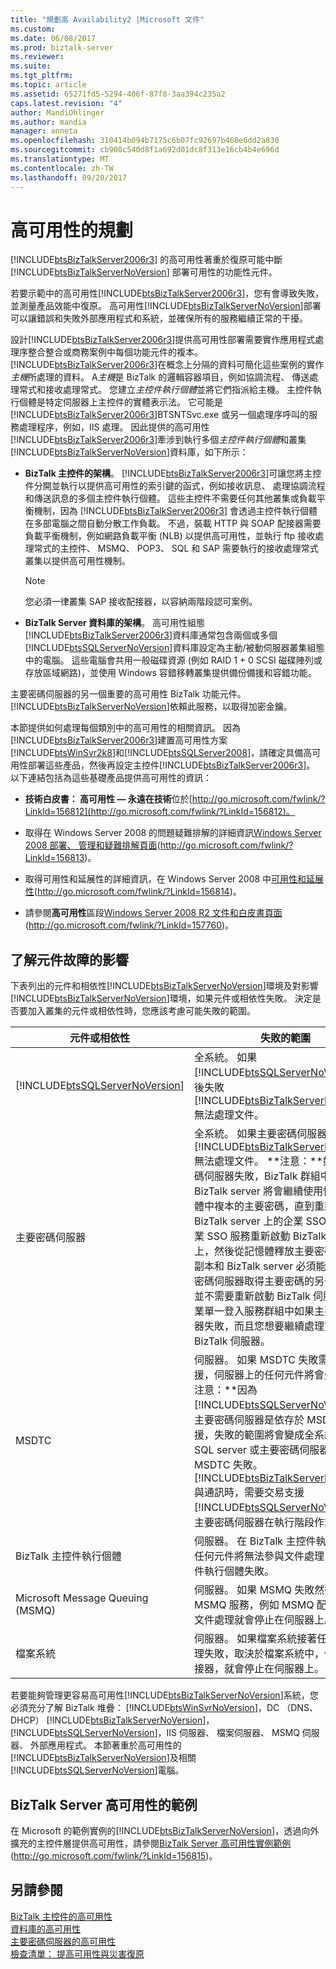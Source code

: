 ```yaml
---
title: "規劃高 Availability2 |Microsoft 文件"
ms.custom: 
ms.date: 06/08/2017
ms.prod: biztalk-server
ms.reviewer: 
ms.suite: 
ms.tgt_pltfrm: 
ms.topic: article
ms.assetid: 65271fd5-5294-406f-87f8-3aa394c235a2
caps.latest.revision: "4"
author: MandiOhlinger
ms.author: mandia
manager: anneta
ms.openlocfilehash: 310414b094b7175c6b07fc92697b460e6dd2a830
ms.sourcegitcommit: cb908c540d8f1a692d01dc8f313e16cb4b4e696d
ms.translationtype: MT
ms.contentlocale: zh-TW
ms.lasthandoff: 09/20/2017
---
```

# <a name="planning-for-high-availability"></a>高可用性的規劃
[!INCLUDE[btsBizTalkServer2006r3](../includes/btsbiztalkserver2006r3-md.md)] 的高可用性著重於復原可能中斷 [!INCLUDE[btsBizTalkServerNoVersion](../includes/btsbiztalkservernoversion-md.md)] 部署可用性的功能性元件。  
  
 若要示範中的高可用性[!INCLUDE[btsBizTalkServer2006r3](../includes/btsbiztalkserver2006r3-md.md)]，您有會導致失敗，並測量產品效能中復原。 高可用性[!INCLUDE[btsBizTalkServerNoVersion](../includes/btsbiztalkservernoversion-md.md)]部署可以讓錯誤和失敗外部應用程式和系統，並確保所有的服務繼續正常的干擾。  
  
 設計[!INCLUDE[btsBizTalkServer2006r3](../includes/btsbiztalkserver2006r3-md.md)]提供高可用性部署需要實作應用程式處理序整合整合或商務案例中每個功能元件的複本。 [!INCLUDE[btsBizTalkServer2006r3](../includes/btsbiztalkserver2006r3-md.md)]在概念上分隔的資料可簡化這些案例的實作*主機*所處理的資料。 A*主機*是 BizTalk 的邏輯容器項目，例如協調流程、 傳送處理常式和接收處理常式。 您建立*主控件執行個體*並將它們指派給主機。 主控件執行個體是特定伺服器上主控件的實體表示法。 它可能是[!INCLUDE[btsBizTalkServer2006r3](../includes/btsbiztalkserver2006r3-md.md)]BTSNTSvc.exe 或另一個處理序呼叫的服務處理程序，例如，IIS 處理。 因此提供的高可用性[!INCLUDE[btsBizTalkServer2006r3](../includes/btsbiztalkserver2006r3-md.md)]牽涉到執行多個*主控件執行個體*和叢集[!INCLUDE[btsBizTalkServerNoVersion](../includes/btsbiztalkservernoversion-md.md)]資料庫，如下所示：  
  
-   **BizTalk 主控件的架構**。 [!INCLUDE[btsBizTalkServer2006r3](../includes/btsbiztalkserver2006r3-md.md)]可讓您將主控件分開並執行以提供高可用性的索引鍵的函式，例如接收訊息、 處理協調流程和傳送訊息的多個主控件執行個體。 這些主控件不需要任何其他叢集或負載平衡機制，因為 [!INCLUDE[btsBizTalkServer2006r3](../includes/btsbiztalkserver2006r3-md.md)] 會透過主控件執行個體在多部電腦之間自動分散工作負載。 不過，裝載 HTTP 與 SOAP 配接器需要負載平衡機制，例如網路負載平衡 (NLB) 以提供高可用性，並執行 ftp 接收處理常式的主控件、 MSMQ、 POP3、 SQL 和 SAP 需要執行的接收處理常式叢集以提供高可用性機制。  
  
    > [!NOTE]  
    >  您必須一律叢集 SAP 接收配接器，以容納兩階段認可案例。  
  
-   **BizTalk Server 資料庫的架構**。 高可用性組態[!INCLUDE[btsBizTalkServer2006r3](../includes/btsbiztalkserver2006r3-md.md)]資料庫通常包含兩個或多個[!INCLUDE[btsSQLServerNoVersion](../includes/btssqlservernoversion-md.md)]資料庫設定為主動/被動伺服器叢集組態中的電腦。 這些電腦會共用一般磁碟資源 (例如 RAID 1 + 0 SCSI 磁碟陣列或存放區域網路)，並使用 Windows 容錯移轉叢集提供備份備援和容錯功能。  
  
 主要密碼伺服器的另一個重要的高可用性 BizTalk 功能元件。 [!INCLUDE[btsBizTalkServerNoVersion](../includes/btsbiztalkservernoversion-md.md)]依賴此服務，以取得加密金鑰。  
  
 本節提供如何處理每個類別中的高可用性的相關資訊。 因為[!INCLUDE[btsBizTalkServer2006r3](../includes/btsbiztalkserver2006r3-md.md)]建置高可用性方案[!INCLUDE[btsWinSvr2k8](../includes/btswinsvr2k8-md.md)]和[!INCLUDE[btsSQLServer2008](../includes/btssqlserver2008-md.md)]，請確定具備高可用性部署這些產品，然後再設定主控件[!INCLUDE[btsBizTalkServer2006r3](../includes/btsbiztalkserver2006r3-md.md)]。 以下連結包括為這些基礎產品提供高可用性的資訊：  
  
-   **技術白皮書： 高可用性 — 永遠在技術**位於[http://go.microsoft.com/fwlink/?LinkId=156812](http://go.microsoft.com/fwlink/?LinkId=156812)。  
  
-   取得在 Windows Server 2008 的問題疑難排解的詳細資訊[Windows Server 2008 部署、 管理和疑難排解頁面](http://go.microsoft.com/fwlink/?LinkId=156813)(http://go.microsoft.com/fwlink/?LinkId=156813)。  
  
-   取得可用性和延展性的詳細資訊，在 Windows Server 2008 中[可用性和延展性](http://go.microsoft.com/fwlink/?LinkId=156814)(http://go.microsoft.com/fwlink/?LinkId=156814)。  
  
-   請參閱**高可用性**區段[Windows Server 2008 R2 文件和白皮書頁面](http://go.microsoft.com/fwlink/?LinkId=157760)(http://go.microsoft.com/fwlink/?LinkId=157760)。  
  
## <a name="understanding-the-impact-of-a-component-failure"></a>了解元件故障的影響  
 下表列出的元件和相依性[!INCLUDE[btsBizTalkServerNoVersion](../includes/btsbiztalkservernoversion-md.md)]環境及對影響[!INCLUDE[btsBizTalkServerNoVersion](../includes/btsbiztalkservernoversion-md.md)]環境，如果元件或相依性失敗。 決定是否要加入叢集的元件或相依性時，您應該考慮可能失敗的範圍。  
  
|元件或相依性|失敗的範圍|  
|-----------------------------|----------------------|  
|[!INCLUDE[btsSQLServerNoVersion](../includes/btssqlservernoversion-md.md)]|全系統。 如果[!INCLUDE[btsSQLServerNoVersion](../includes/btssqlservernoversion-md.md)]然後失敗[!INCLUDE[btsBizTalkServerNoVersion](../includes/btsbiztalkservernoversion-md.md)]無法處理文件。|  
|主要密碼伺服器|全系統。 如果主要密碼伺服器失敗然後[!INCLUDE[btsBizTalkServerNoVersion](../includes/btsbiztalkservernoversion-md.md)]無法處理文件。 **注意：**如果主要密碼伺服器失敗，BizTalk 群組中的每個 BizTalk server 將會繼續使用快取的記憶體中複本的主要密碼，直到重新啟動 BizTalk server 上的企業 SSO 服務。 企業 SSO 服務重新啟動 BizTalk 伺服器上，然後從記憶體釋放主要密碼的快取的副本和 BizTalk server 必須能夠連絡主要密碼伺服器取得主要密碼的另一個複本。 並不需要重新啟動 BizTalk 伺服器上的企業單一登入服務群組中如果主要密碼伺服器失敗，而且您想要繼續處理文件的 BizTalk 伺服器。|  
|MSDTC|伺服器。 如果 MSDTC 失敗需要交易支援，伺服器上的任何元件將會失敗。 **注意：**因為[!INCLUDE[btsSQLServerNoVersion](../includes/btssqlservernoversion-md.md)]和主要密碼伺服器是依存於 MSDTC 交易支援，失敗的範圍將會變成全系統，如果 SQL server 或主要密碼伺服器上的 MSDTC 失敗。 [!INCLUDE[btsBizTalkServerNoVersion](../includes/btsbiztalkservernoversion-md.md)]與通訊時，需要交易支援[!INCLUDE[btsSQLServerNoVersion](../includes/btssqlservernoversion-md.md)]和主要密碼伺服器在執行階段作業。|  
|BizTalk 主控件執行個體|伺服器。 在 BizTalk 主控件執行個體中的任何元件將無法參與文件處理，如果主控件執行個體失敗。|  
|Microsoft Message Queuing (MSMQ)|伺服器。 如果 MSMQ 失敗然後相依於 MSMQ 服務，例如 MSMQ 配接器，任何文件處理就會停止在伺服器上。|  
|檔案系統|伺服器。 如果檔案系統接著任何文件處理失敗，取決於檔案系統中，例如 File 配接器，就會停止在伺服器上。|  
  
 若要能夠管理更容易高可用性[!INCLUDE[btsBizTalkServerNoVersion](../includes/btsbiztalkservernoversion-md.md)]系統，您必須充分了解 BizTalk 堆疊： [!INCLUDE[btsWinSvrNoVersion](../includes/btswinsvrnoversion-md.md)]，DC （DNS、 DHCP） [!INCLUDE[btsBizTalkServerNoVersion](../includes/btsbiztalkservernoversion-md.md)]， [!INCLUDE[btsSQLServerNoVersion](../includes/btssqlservernoversion-md.md)]，IIS 伺服器、 檔案伺服器、 MSMQ 伺服器、 外部應用程式。 本節著重於高可用性的[!INCLUDE[btsBizTalkServerNoVersion](../includes/btsbiztalkservernoversion-md.md)]及相關[!INCLUDE[btsSQLServerNoVersion](../includes/btssqlservernoversion-md.md)]電腦。  
  
## <a name="biztalk-server-high-availability-examples"></a>BizTalk Server 高可用性的範例  
 在 Microsoft 的範例實例的[!INCLUDE[btsBizTalkServerNoVersion](../includes/btsbiztalkservernoversion-md.md)]，透過向外擴充的主控件層提供高可用性，請參閱[BizTalk Server 高可用性實例範例](http://go.microsoft.com/fwlink/?LinkId=156815)(http://go.microsoft.com/fwlink/?LinkId=156815)。  
  
## <a name="see-also"></a>另請參閱  
 [BizTalk 主控件的高可用性](../technical-guides/high-availability-for-biztalk-hosts.md)   
 [資料庫的高可用性](../technical-guides/high-availability-for-databases.md)   
 [主要密碼伺服器的高可用性](../technical-guides/high-availability-for-the-master-secret-server.md)   
 [檢查清單： 提高可用性與災害復原](../technical-guides/checklist-increasing-availability-with-disaster-recovery.md)